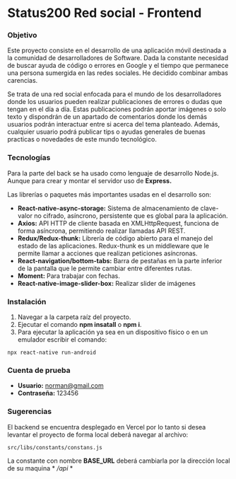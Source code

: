# Status200 Red social - Frontend
### Objetivo
Este proyecto consiste en el desarrollo de una aplicación móvil destinada a la comunidad de desarrolladores de Software. Dada la constante necesidad de buscar ayuda de código o errores en Google y el tiempo que permanece una persona sumergida en las redes sociales. He decidido combinar ambas carencias.

Se trata de una red social enfocada para el mundo de los desarrolladores donde los usuarios pueden realizar publicaciones de errores o dudas que tengan en el día a día. Estas publicaciones podrán aportar imágenes o solo texto y dispondrán de un apartado de comentarios donde los demás usuarios podrán interactuar entre si acerca del tema planteado. Además, cualquier usuario podrá publicar tips o ayudas generales de buenas practicas o novedades de este mundo tecnológico.
### Tecnologías
Para la parte del back se ha usado como lenguaje de desarrollo Node.js. Aunque para crear y montar el servidor uso de **Express.**

Las librerías o paquetes más importantes usadas en el desarrollo son:
* **React-native-async-storage:** Sistema de almacenamiento de clave-valor no cifrado, asíncrono, persistente que es global para la aplicación.
* **Axios:** API HTTP de cliente basada en XMLHttpRequest, funciona de forma asíncrona, permitiendo realizar llamadas API REST.
* **Redux/Redux-thunk:** Librería de código abierto para el manejo del estado de las aplicaciones. Redux-thunk es un middleware que le permite llamar a acciones que realizan peticiones asíncronas.
* **React-navigation/bottom-tabs:** Barra de pestañas en la parte inferior de la pantalla que le permite cambiar entre diferentes rutas.
* **Moment:** Para trabajar con fechas.
* **React-native-image-slider-box:** Realizar slider de imágenes
### Instalación
1. Navegar a la carpeta raíz del proyecto.
2. Ejecutar el comando **npm insatall** o **npm i**.
4. Para ejecutar la aplicación ya sea en un dispositivo físico o en un emulador escribir el comando:  

``` npx react-native run-android ```

### Cuenta de prueba
- **Usuario:** norman@gmail.com 
- **Contraseña:** 123456

### Sugerencias
El backend se encuentra desplegado en Vercel por lo tanto si desea levantar el proyecto de forma local deberá navegar al archivo:

```src/libs/constants/constans.js ```

La constante con nombre **BASE_URL** deberá cambiarla por la dirección local de su maquina * */api* *  
